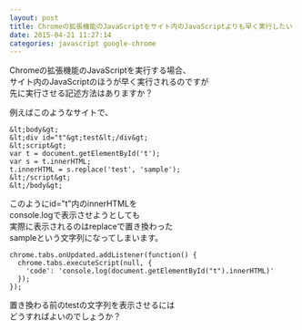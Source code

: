 ```yaml
---
layout: post
title: Chromeの拡張機能のJavaScriptをサイト内のJavaScriptよりも早く実行したい
date: 2015-04-21 11:27:14
categories: javascript google-chrome
---
```

<p>Chromeの拡張機能のJavaScriptを実行する場合、<br>
サイト内のJavaScriptのほうが早く実行されるのですが<br>
先に実行させる記述方法はありますか？</p>

<p>例えばこのようなサイトで、</p>

```
&lt;body&gt;
&lt;div id="t"&gt;test&lt;/div&gt;
&lt;script&gt;
var t = document.getElementById('t');
var s = t.innerHTML;
t.innerHTML = s.replace('test', 'sample');
&lt;/script&gt;
&lt;/body&gt;
```

<p>このようにid="t"内のinnerHTMLを<br>
console.logで表示させようとしても<br>
実際に表示されるのはreplaceで置き換わった<br>
sampleという文字列になってしまいます。</p>

```
chrome.tabs.onUpdated.addListener(function() {
  chrome.tabs.executeScript(null, {
    'code': 'console.log(document.getElementById("t").innerHTML)'
  });
});
```

<p>置き換わる前のtestの文字列を表示させるには<br>
どうすればよいのでしょうか？</p>
